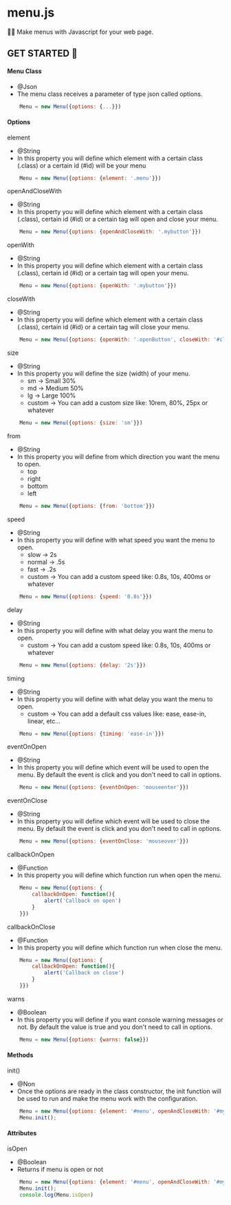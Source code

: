 # menu.js
💛🖤 Make menus with Javascript for your web page.

## GET STARTED 🚀

#### Menu Class

* @Json
* The menu class receives a parameter of type json called options.

```javascript
    Menu = new Menu({options: {...}})
```

#### Options

element

* @String
* In this property you will define which element with a certain class (.class) or a certain id (#id) will be your menu

```javascript
    Menu = new Menu({options: {element: '.menu'}})
```

openAndCloseWith

* @String
* In this property you will define which element with a certain class (.class), certain id (#id) or a certain tag will open and close your menu.

```javascript
    Menu = new Menu({options: {openAndCloseWith: '.mybutton'}})
```

openWith

* @String
* In this property you will define which element with a certain class (.class), certain id (#id) or a certain tag will open your menu.

```javascript
    Menu = new Menu({options: {openWith: '.mybutton'}})
```

closeWith

* @String
* In this property you will define which element with a certain class (.class), certain id (#id) or a certain tag will close your menu.

```javascript
    Menu = new Menu({options: {openWith: '.openButton', closeWith: '#closeButton'}})
```

size

* @String
* In this property you will define the size (width) of your menu.
    * sm -> Small 30%
    * md -> Medium 50%
    * lg -> Large 100%
    * custom -> You can add a custom size like: 10rem, 80%, 25px or whatever

```javascript
    Menu = new Menu({options: {size: 'sm'}})
```

from

* @String
* In this property you will define from which direction you want the menu to open.
    * top
    * right
    * bottom
    * left

```javascript
    Menu = new Menu({options: {from: 'bottom'}})
```

speed

* @String
* In this property you will define with what speed you want the menu to open.
    * slow -> 2s
    * normal -> .5s
    * fast -> .2s
    * custom -> You can add a custom speed like: 0.8s, 10s, 400ms or whatever

```javascript
    Menu = new Menu({options: {speed: '0.8s'}})
```

delay

* @String
* In this property you will define with what delay you want the menu to open.
    * custom -> You can add a custom speed like: 0.8s, 10s, 400ms or whatever

```javascript
    Menu = new Menu({options: {delay: '2s'}})
```

timing

* @String
* In this property you will define with what delay you want the menu to open.
    * custom -> You can add a default css values like: ease, ease-in, linear, etc...

```javascript
    Menu = new Menu({options: {timing: 'ease-in'}})
```

eventOnOpen

* @String
* In this property you will define which event will be used to open the menu. By default the event is click and you don't need to call in options.

```javascript
    Menu = new Menu({options: {eventOnOpen: 'mouseenter'}})
```

eventOnClose

* @String
* In this property you will define which event will be used to close the menu. By default the event is click and you don't need to call in options.

```javascript
    Menu = new Menu({options: {eventOnClose: 'mouseover'}})
```

callbackOnOpen

* @Function
* In this property you will define which function run when open the menu.

```javascript
    Menu = new Menu({options: {
        callbackOnOpen: function(){
            alert('Callback on open')
        }
    }})

```

callbackOnClose

* @Function
* In this property you will define which function run when close the menu.

```javascript
    Menu = new Menu({options: {
        callbackOnOpen: function(){
            alert('Callback on close')
        }
    }})
```


warns

* @Boolean
* In this property you will define if you want console warning messages or not. By default the value is true and you don't need to call in options.

```javascript
    Menu = new Menu({options: {warns: false}})
```

#### Methods

init()

* @Non
* Once the options are ready in the class constructor, the init function will be used to run and make the menu work with the configuration.

```javascript
    Menu = new Menu({options: {element: '#menu', openAndCloseWith: '#mybutton', size:'lg', from: 'left'}})
    Menu.init();
```

#### Attributes

isOpen

* @Boolean
* Returns if menu is open or not

```javascript
    Menu = new Menu({options: {element: '#menu', openAndCloseWith: '#mybutton', size:'lg', from: 'left'}})
    Menu.init();
    console.log(Menu.isOpen)
```
